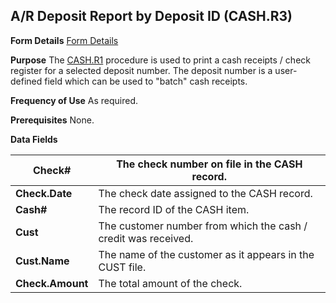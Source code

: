 ## A/R Deposit Report by Deposit ID (CASH.R3)
<PageHeader />

**Form Details**
[Form Details](../CASH-R3-1/README.md)

**Purpose**
The [CASH.R1](../CASH-R1/README.md) procedure is used to print a cash receipts / check
register for a selected deposit number. The deposit number is a user-defined
field which can be used to "batch" cash receipts.

**Frequency of Use**
As required.

**Prerequisites**
None.

**Data Fields**

| **Check#**       | The check number on file in the CASH record.                   |
| ---------------- | -------------------------------------------------------------- |
| **Check.Date**   | The check date assigned to the CASH record.                    |
| **Cash#**        | The record ID of the CASH item.                                |
| **Cust**         | The customer number from which the cash / credit was received. |
| **Cust.Name**    | The name of the customer as it appears in the CUST file.       |
| **Check.Amount** | The total amount of the check.                                 |

<badge text= "Version 8.10.57 " vertical="middle" />

<PageFooter />
